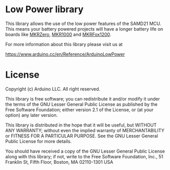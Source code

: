 # Low Power library

This library allows the use of the low power features of the SAMD21 MCU. This means your battery powered projects will have a longer battery life on boards like [MKRZero](https://store.arduino.cc/usa/arduino-mkrzero), [MKR1000](https://www.arduino.cc/en/Main/ArduinoMKR1000) and [MKRFox1200](https://www.arduino.cc/en/Main/ArduinoBoardMKRFox1200).

For more information about this library please visit us at

<https://www.arduino.cc/en/Reference/ArduinoLowPower>
# License
Copyright (c) Arduino LLC. All right reserved.

This library is free software; you can redistribute it and/or modify it under the terms of the GNU Lesser General Public License as published by the Free Software Foundation; either version 2.1 of the License, or (at your option) any later version.

This library is distributed in the hope that it will be useful, but WITHOUT ANY WARRANTY; without even the implied warranty of MERCHANTABILITY or FITNESS FOR A PARTICULAR PURPOSE. See the GNU Lesser General Public License for more details.

You should have received a copy of the GNU Lesser General Public License along with this library; if not, write to the Free Software Foundation, Inc., 51 Franklin St, Fifth Floor, Boston, MA 02110-1301 USA
